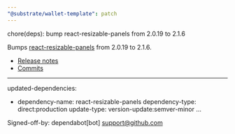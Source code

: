 ```yaml
---
"@substrate/wallet-template": patch
---
```


chore(deps): bump react-resizable-panels from 2.0.19 to 2.1.6

Bumps [react-resizable-panels](https://github.com/bvaughn/react-resizable-panels) from 2.0.19 to 2.1.6.
- [Release notes](https://github.com/bvaughn/react-resizable-panels/releases)
- [Commits](https://github.com/bvaughn/react-resizable-panels/compare/2.0.19...2.1.6)

---
updated-dependencies:
- dependency-name: react-resizable-panels
  dependency-type: direct:production
  update-type: version-update:semver-minor
...

Signed-off-by: dependabot[bot] <support@github.com>

